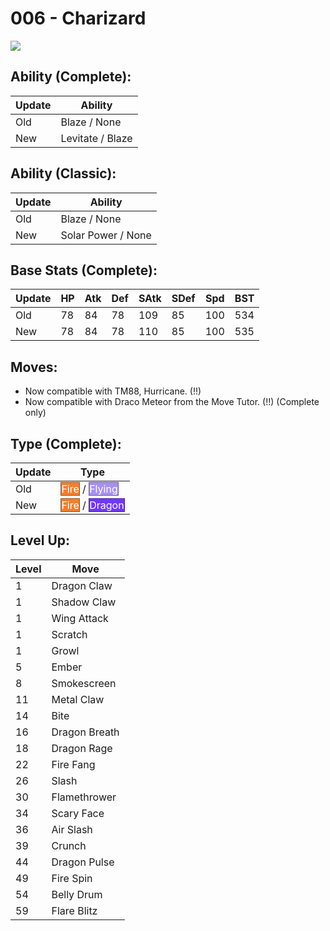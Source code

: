 # 006 - Charizard
![][006]

## Ability (Complete):

Update | Ability
---    | ---
Old    | Blaze / None
New    | Levitate / Blaze

## Ability (Classic):

Update | Ability
---    | ---
Old    | Blaze / None
New    | Solar Power / None

## Base Stats (Complete):

Update | HP | Atk | Def | SAtk | SDef | Spd | BST
---    | ---| --- | --- | ---  | ---  | --- | ---
Old    | 78 | 84  | 78  | 109 | 85 | 100 | 534
New    | 78 | 84  | 78  | 110 | 85 | 100 | 535

## Moves:

- Now compatible with TM88, Hurricane. (!!)
- Now compatible with Draco Meteor from the Move Tutor. (!!) (Complete only)

## Type (Complete):

Update | Type
---    | ---
Old    | <span style="color:white; background:#F08030; border: 1px solid #9C531F">Fire</span> / <span style="color:white; background:#A890F0; border: 1px solid #6D5E9C">Flying</span>
New    | <span style="color:white; background:#F08030; border: 1px solid #9C531F">Fire</span> / <span style="color:white; background:#7038F8; border: 1px solid #4924A1">Dragon</span>

## Level Up:

Level | Move
---   | ---
  1   | Dragon Claw
  1   | Shadow Claw
  1   | Wing Attack
  1   | Scratch
  1   | Growl
  5   | Ember
  8   | Smokescreen
 11   | Metal Claw
 14   | Bite
 16   | Dragon Breath
 18   | Dragon Rage
 22   | Fire Fang
 26   | Slash
 30   | Flamethrower
 34   | Scary Face
 36   | Air Slash
 39   | Crunch
 44   | Dragon Pulse
 49   | Fire Spin
 54   | Belly Drum
 59   | Flare Blitz



[006]: /img/pokemon/006.png
